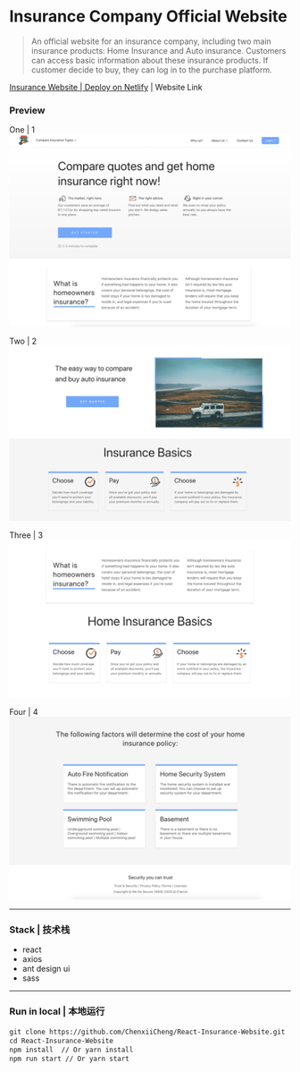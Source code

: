 # Insurance Company Official Website

> An official website for an insurance company, including two main insurance products: Home Insurance and Auto insurance. Customers can access basic information about these insurance products. If customer decide to buy, they can log in to the purchase platform.

[Insurance Website | Deploy on Netlify](https://insurance.chenxii.xyz) | Website Link

### Preview

One | 1
![image-20191025143441031](./imgs/home1.png)

Two | 2
![image-20191025143441031](./imgs/home2.png)

Three | 3
![image-20191025143441031](./imgs/home3.png)

Four | 4
![image-20191025143441031](./imgs/home4.png)

---

### Stack | 技术栈

- react
- axios
- ant design ui
- sass

---

### Run in local | 本地运行

```
git clone https://github.com/ChenxiiCheng/React-Insurance-Website.git
cd React-Insurance-Website
npm install  // Or yarn install
npm run start // Or yarn start
```
